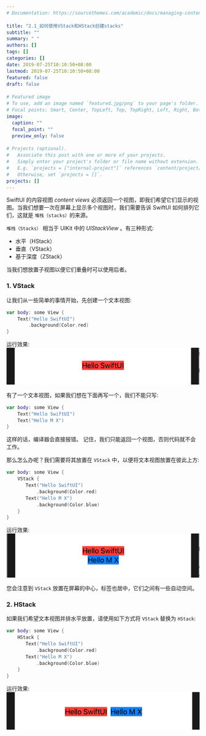 ```yaml
---
# Documentation: https://sourcethemes.com/academic/docs/managing-content/

title: "2.1_如何使用VStack和HStack创建stacks"
subtitle: ""
summary: " "
authors: []
tags: []
categories: []
date: 2019-07-25T10:10:50+08:00
lastmod: 2019-07-25T10:10:50+08:00
featured: false
draft: false

# Featured image
# To use, add an image named `featured.jpg/png` to your page's folder.
# Focal points: Smart, Center, TopLeft, Top, TopRight, Left, Right, BottomLeft, Bottom, BottomRight.
image:
  caption: ""
  focal_point: ""
  preview_only: false

# Projects (optional).
#   Associate this post with one or more of your projects.
#   Simply enter your project's folder or file name without extension.
#   E.g. `projects = ["internal-project"]` references `content/project/deep-learning/index.md`.
#   Otherwise, set `projects = []`.
projects: []
---
```


SwiftUI 的内容视图 _content views_ 必须返回一个视图，即我们希望它们显示的视图。当我们想要一次在屏幕上显示多个视图时，我们需要告诉 SwiftUI 如何排列它们，这就是 `堆栈（stacks）`的来源。

`堆栈（Stacks）` 相当于 UIKit 中的 _UIStackView_ 。有三种形式: 

* 水平（HStack）
* 垂直（VStack）
* 基于深度（ZStack）

当我们想放置子视图以便它们重叠时可以使用后者。

### 1. VStack
让我们从一些简单的事情开始，先创建一个文本视图:
```swift
var body: some View {
    Text("Hello SwiftUI")
        .background(Color.red)
}
```
运行效果:
![single_text](img/single_text.png "A single text")

有了一个文本视图，如果我们想在下面再写一个，我们不能只写:
```swift
var body: some View {
    Text("Hello SwiftUI")
    Text("Hello M X")
}
```
这样的话，编译器会直接报错。
记住，我们只能返回一个视图，否则代码就不会工作。

那么怎么办呢？我们需要将其放置在 `VStack` 中，以便将文本视图放置在彼此上方:
```swift
var body: some View {
    VStack {
       Text("Hello SwiftUI")
           .background(Color.red)
       Text("Hello M X")   
           .background(Color.blue)         
    }
}
```
运行效果:
![two_text_in_vstack](img/two_text_in_vstack.png "Two text in VStack")

您会注意到 `VStack` 放置在屏幕的中心，标签也居中，它们之间有一些自动空间。

### 2. HStack
如果我们希望文本视图并排水平放置，请使用如下方式将 `VStack` 替换为 `HStack`:
```swift
var body: some View {
    HStack {
       Text("Hello SwiftUI")
           .background(Color.red)
       Text("Hello M X")   
           .background(Color.blue)         
    }
}
```
运行效果:
![two_text_in_hstack](img/two_text_in_hstack.png "Two text in HStack")